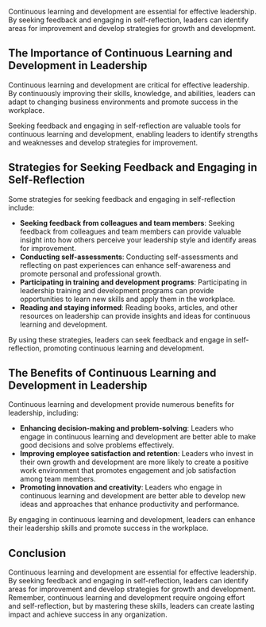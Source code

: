 
Continuous learning and development are essential for effective leadership. By seeking feedback and engaging in self-reflection, leaders can identify areas for improvement and develop strategies for growth and development.

The Importance of Continuous Learning and Development in Leadership
-------------------------------------------------------------------

Continuous learning and development are critical for effective leadership. By continuously improving their skills, knowledge, and abilities, leaders can adapt to changing business environments and promote success in the workplace.

Seeking feedback and engaging in self-reflection are valuable tools for continuous learning and development, enabling leaders to identify strengths and weaknesses and develop strategies for improvement.

Strategies for Seeking Feedback and Engaging in Self-Reflection
---------------------------------------------------------------

Some strategies for seeking feedback and engaging in self-reflection include:

- **Seeking feedback from colleagues and team members**: Seeking feedback from colleagues and team members can provide valuable insight into how others perceive your leadership style and identify areas for improvement.
- **Conducting self-assessments**: Conducting self-assessments and reflecting on past experiences can enhance self-awareness and promote personal and professional growth.
- **Participating in training and development programs**: Participating in leadership training and development programs can provide opportunities to learn new skills and apply them in the workplace.
- **Reading and staying informed**: Reading books, articles, and other resources on leadership can provide insights and ideas for continuous learning and development.

By using these strategies, leaders can seek feedback and engage in self-reflection, promoting continuous learning and development.

The Benefits of Continuous Learning and Development in Leadership
-----------------------------------------------------------------

Continuous learning and development provide numerous benefits for leadership, including:

- **Enhancing decision-making and problem-solving**: Leaders who engage in continuous learning and development are better able to make good decisions and solve problems effectively.
- **Improving employee satisfaction and retention**: Leaders who invest in their own growth and development are more likely to create a positive work environment that promotes engagement and job satisfaction among team members.
- **Promoting innovation and creativity**: Leaders who engage in continuous learning and development are better able to develop new ideas and approaches that enhance productivity and performance.

By engaging in continuous learning and development, leaders can enhance their leadership skills and promote success in the workplace.

Conclusion
----------

Continuous learning and development are essential for effective leadership. By seeking feedback and engaging in self-reflection, leaders can identify areas for improvement and develop strategies for growth and development. Remember, continuous learning and development require ongoing effort and self-reflection, but by mastering these skills, leaders can create lasting impact and achieve success in any organization.

